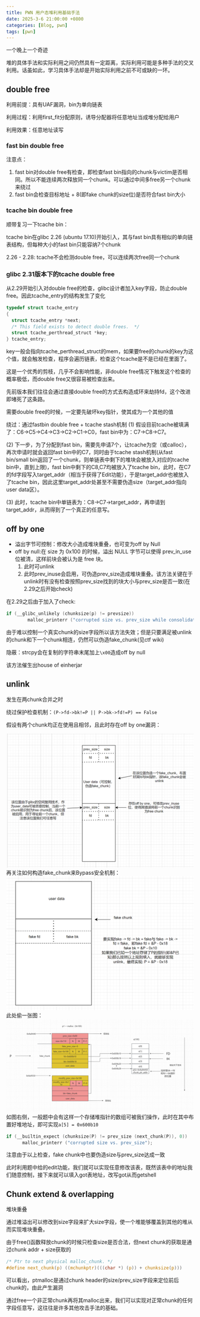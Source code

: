 ```yaml
---
title: PWN 用户态堆利用基础手法
date: 2025-3-6 21:00:00 +0800
categories: [Blog, pwn]
tags: [pwn]
---
```

一个晚上一个奇迹

堆的具体手法和实际利用之间仍然具有一定距离，实际利用可能是多种手法的交叉利用。话虽如此，学习具体手法却是开始实际利用之前不可或缺的一环。

## double free
利用前提：具有UAF漏洞，bin为单向链表

利用过程：利用first_fit分配原则，诱导分配器将任意地址当成堆分配给用户

利用效果：任意地址读写
### fast bin double free
注意点：
1. fast bin对double free有检查，即检查fast bin指向的chunk与victim是否相同。所以不能连续两次释放同一个chunk。可以通过中间多free另一个chunk来绕过
2. fast bin会检查目标地址 + 8(即fake chunk的size位)是否符合fast bin大小

### tcache bin double free
顺带复习一下tcache bin：

tcache bin在glibc 2.26 (ubuntu 17.10)开始引入，其与fast bin具有相似的单向链表结构，但每种大小的fast bin只能容纳7个chunk

2.26 - 2.28: tcache不会检测double free，可以连续两次free同一个chunk

### glibc 2.31版本下的tcache double free
从2.29开始引入对double free的检查，glibc设计者加入key字段，防止double free。因此tcache_entry的结构发生了变化
```c
typedef struct tcache_entry
{
  struct tcache_entry *next;
  /* This field exists to detect double frees.  */
  struct tcache_perthread_struct *key;
} tcache_entry;
```
key一般会指向tcache_perthread_struct的mem，如果要free的chunk的key为这个值，就会触发检查，程序会遍历链表，检查这个tcache是不是已经在里面了。

这是一个优秀的剪枝，几乎不会影响性能，非double free情况下触发这个检查的概率极低，而double free又很容易被检查出来。

先前版本我们往往会通过直接double free的方式去构造成环来劫持fd，这个改进即堵死了这条路。

需要double free的时候，一定要先破坏key指针，使其成为一个其他的值

绕过：通过fastbin double free + tcache stash机制
(1) 假设目前tcache被填满了：C6->C5->C4->C3->C2->C1->C0，fast bin中为：C7->C8->C7。

(2) 下一步，为了分配到fast bin，需要先申请7个，让tcache为空（或calloc），再次申请时就会返回fast bin中的C7，同时由于tcache stash机制(从fast bin/small bin返回了一个chunk，则单链表中剩下的堆块会被放入对应的tcache bin中，直到上限)，fast bin中剩下的C8,C7均被放入了tcache bin，此时，在C7的fd字段写入target_addr（相当于获得了Edit功能），于是target_addr也被放入了tcache bin，因此这里target_addr处甚至不需要伪造size（target_addr指向user data区）。

(3) 此时，tcache bin中单链表为：C8->C7->target_addr，再申请到target_addr，从而得到了一个真正的任意写。

## off by one
- 溢出字节可控制：修改大小造成堆块重叠，也可变为off by Null
- off by null:在 size 为 0x100 的时候，溢出 NULL 字节可以使得 prev_in_use 位被清，这样前块会被认为是 free 块。
  1. 此时可unlink
  2. 此时prev_inuse会启用，可伪造prev_size造成堆块重叠。该方法关键在于unlink时有没有检查按照prev_size找到的块大小与prev_size是否一致(在2.29之后开始check)

在2.29之后由于加入了check:
```C
if (__glibc_unlikely (chunksize(p) != prevsize))
        malloc_printerr ("corrupted size vs. prev_size while consolidating");
```
由于难以控制一个真实chunk的size字段所以该方法失效；但是只要满足被unlink的chunk和下一个chunk相连，仍然可以伪造fake_chunk(见ctf wiki)

隐蔽：strcpy会在复制的字符串末尾加上`\x00`造成off by null

该方法催生出house of einherjar
## unlink
发生在两chunk合并之时

绕过保护检查机制：`(P->fd->bk!=P || P->bk->fd!=P) == False`

假设有两个chunk均正在使用且相邻，且此时存在off by one漏洞：

![alt text](../assets/image/unlink1.png)
再关注如何构造fake_chunk来Bypass安全机制：
![alt text](../assets/image/unlink2.png)
此处偷一张图：
![alt text](../assets/image/unlink3.png)
如图右侧，一般题中会有这样一个存储堆指针的数组可被我们操作，此时在其中布置好堆地址，即可实现`a[5] = 0x600b10`

```c
if (__builtin_expect (chunksize(P) != prev_size (next_chunk(P)), 0))      \
      malloc_printerr ("corrupted size vs. prev_size"); 
```
注意由于以上检查，fake chunk中也要伪造size与prev_size达成一致

此时利用题中给的edit功能，我们就可以实现任意修改该表，既然该表中的地址我们随意控制，接下来就可以填入got表地址，改写got从而getshell

## Chunk extend & overlapping
堆块重叠

通过堆溢出可以修改到size字段来扩大size字段，使一个堆能够覆盖到其他的堆从而实现堆块重叠。

由于free()函数释放chunk的时候只检查size是否合法，但next chunk的获取是通过chunk addr + size获取的
```c
/* Ptr to next physical malloc_chunk. */
#define next_chunk(p) ((mchunkptr)(((char *) (p)) + chunksize(p)))
```
可以看出，ptmalloc是通过chunk header的size/prev_size字段来定位前后chunk的，由此产生漏洞

通过free一个非正常chunk再将其malloc出来，我们可以实现对正常chunk的任何字段任意写，这往往是许多其他攻击手法的基础。


